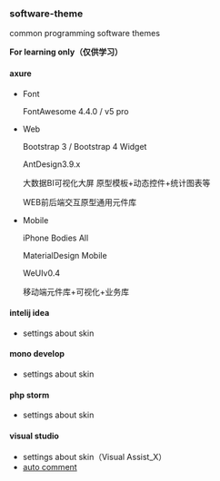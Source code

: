 ### software-theme
common programming software themes

**For learning only（仅供学习）**

#### axure
- Font

  FontAwesome 4.4.0 / v5 pro

- Web

  Bootstrap 3 / Bootstrap 4 Widget

  AntDesign3.9.x

  大数据BI可视化大屏 原型模板+动态控件+统计图表等

  WEB前后端交互原型通用元件库

- Mobile

  iPhone Bodies All

  MaterialDesign Mobile

  WeUIv0.4

  移动端元件库+可视化+业务库

#### intelij idea
- settings about skin

#### mono develop
- settings about skin

#### php storm
- settings about skin

#### visual studio
- settings about skin（Visual Assist_X）
- [auto comment](https://github.com/langyastudio/vs-autocomment)
